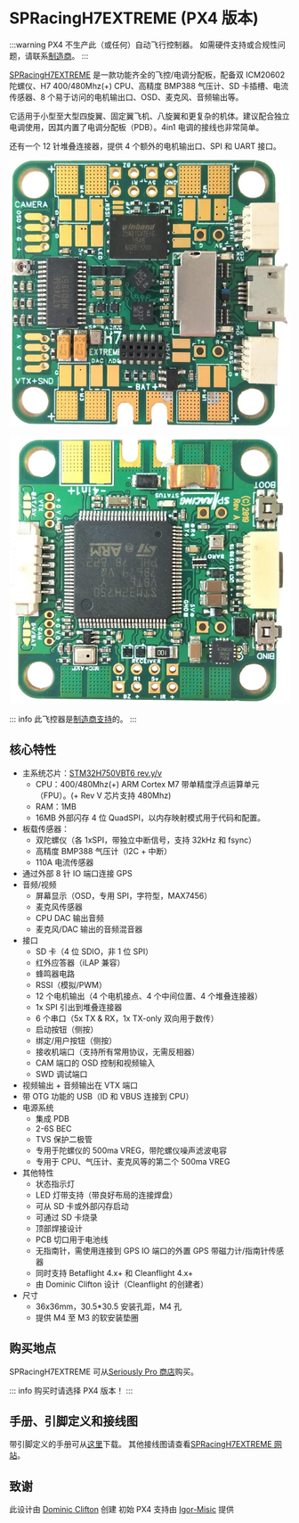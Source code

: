 # SPRacingH7EXTREME (PX4 版本)

:::warning
PX4 不生产此（或任何）自动飞行控制器。
如需硬件支持或合规性问题，请联系[制造商](https://shop.seriouslypro.com)。
:::

[SPRacingH7EXTREME](https://shop.seriouslypro.com/sp-racing-h7-extreme) 是一款功能齐全的飞控/电调分配板，配备双 ICM20602 陀螺仪、H7 400/480Mhz(+) CPU、高精度 BMP388 气压计、SD 卡插槽、电流传感器、8 个易于访问的电机输出口、OSD、麦克风、音频输出等。

它适用于小型至大型四旋翼、固定翼飞机、八旋翼和更复杂的机体。建议配合独立电调使用，因其内置了电调分配板（PDB）。4in1 电调的接线也非常简单。

还有一个 12 针堆叠连接器，提供 4 个额外的电机输出口、SPI 和 UART 接口。

![SPRacingH7EXTREME PCB 顶视图](../../assets/flight_controller/spracingh7extreme/spracingh7extreme-top.jpg)

![SPRacingH7EXTREME PCB 底视图](../../assets/flight_controller/spracingh7extreme/spracingh7extreme-bottom.jpg)

::: info
此飞控器是[制造商支持](../flight_controller/autopilot_manufacturer_supported.md)的。
:::

## 核心特性

- 主系统芯片：[STM32H750VBT6 rev.y/v](https://www.st.com/en/microcontrollers-microprocessors/stm32h750vb.html)
  - CPU：400/480Mhz(+) ARM Cortex M7 带单精度浮点运算单元（FPU）。(+ Rev V 芯片支持 480Mhz)
  - RAM：1MB
  - 16MB 外部闪存 4 位 QuadSPI，以内存映射模式用于代码和配置。
- 板载传感器：
  - 双陀螺仪（各 1xSPI，带独立中断信号，支持 32kHz 和 fsync）
  - 高精度 BMP388 气压计（I2C + 中断）
  - 110A 电流传感器
- 通过外部 8 针 IO 端口连接 GPS
- 音频/视频
  - 屏幕显示（OSD，专用 SPI，字符型，MAX7456）
  - 麦克风传感器
  - CPU DAC 输出音频
  - 麦克风/DAC 输出的音频混音器
- 接口
  - SD 卡（4 位 SDIO，非 1 位 SPI）
  - 红外应答器（iLAP 兼容）
  - 蜂鸣器电路
  - RSSI（模拟/PWM）
  - 12 个电机输出（4 个电机接点、4 个中间位置、4 个堆叠连接器）
  - 1x SPI 引出到堆叠连接器
  - 6 个串口（5x TX & RX，1x TX-only 双向用于数传）
  - 启动按钮（侧按）
  - 绑定/用户按钮（侧按）
  - 接收机端口（支持所有常用协议，无需反相器）
  - CAM 端口的 OSD 控制和视频输入
  - SWD 调试端口
- 视频输出 + 音频输出在 VTX 端口
- 带 OTG 功能的 USB（ID 和 VBUS 连接到 CPU）
- 电源系统
  - 集成 PDB
  - 2-6S BEC
  - TVS 保护二极管
  - 专用于陀螺仪的 500ma VREG，带陀螺仪噪声滤波电容
  - 专用于 CPU、气压计、麦克风等的第二个 500ma VREG
- 其他特性
  - 状态指示灯
  - LED 灯带支持（带良好布局的连接焊盘）
  - 可从 SD 卡或外部闪存启动
  - 可通过 SD 卡烧录
  - 顶部焊接设计
  - PCB 切口用于电池线
  - 无指南针，需使用连接到 GPS IO 端口的外置 GPS 带磁力计/指南针传感器
  - 同时支持 Betaflight 4.x+ 和 Cleanflight 4.x+
  - 由 Dominic Clifton 设计（Cleanflight 的创建者）
- 尺寸
  - 36x36mm，30.5\*30.5 安装孔距，M4 孔
  - 提供 M4 至 M3 的软安装垫圈

## 购买地点

SPRacingH7EXTREME 可从[Seriously Pro 商店](https://shop.seriouslypro.com/sp-racing-h7-extreme)购买。

::: info
购买时请选择 PX4 版本！
:::

## 手册、引脚定义和接线图

带引脚定义的手册可从[这里](http://seriouslypro.com/files/SPRacingH7EXTREME-Manual-latest.pdf)下载。
其他接线图请查看[SPRacingH7EXTREME 网站](http://seriouslypro.com/spracingh7extreme)。

## 致谢

此设计由 [Dominic Clifton](https://github.com/hydra) 创建
初始 PX4 支持由 [Igor-Misic](https://github.com/Igor-Misic) 提供